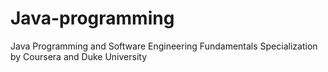 # Java-programming
Java Programming and Software Engineering Fundamentals Specialization by Coursera and Duke University
